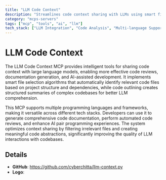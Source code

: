```yaml
---
title: "LLM Code Context"
description: "Streamlines code context sharing with LLMs using smart file selection, code outlining, and multi-language support for efficient development workflows."
category: "mcps-servers"
tags: ["mcp", "tools", "ai", "llm"]
tech_stack: ["LLM Integration", "Code Analysis", "Multi-language Support", "Documentation Generation", "Code Review Automation"]
---
```


# LLM Code Context

The LLM Code Context MCP provides intelligent tools for sharing code context with large language models, enabling more effective code reviews, documentation generation, and AI-assisted development. It implements smart file selection algorithms that automatically identify relevant code files based on project structure and dependencies, while code outlining creates structured summaries of complex codebases for better LLM comprehension.

This MCP supports multiple programming languages and frameworks, making it versatile across different tech stacks. Developers can use it to generate comprehensive code documentation, perform automated code reviews, and enhance AI pair programming experiences. The system optimizes context sharing by filtering irrelevant files and creating meaningful code abstractions, significantly improving the quality of LLM interactions with codebases.

## Details

- **GitHub**: https://github.com/cyberchitta/llm-context.py
- **Logo**: 
